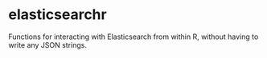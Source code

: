 # elasticsearchr
Functions for interacting with Elasticsearch from within R, without having to write any JSON strings.

